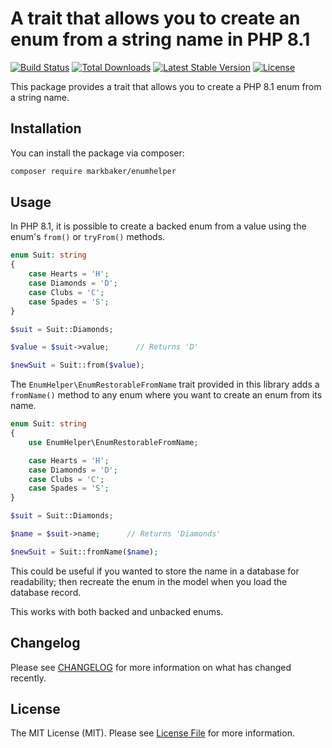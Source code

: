 # A trait that allows you to create an enum from a string name in PHP 8.1

[![Build Status](https://github.com/MarkBaker/EnumHelper/workflows/main/badge.svg)](https://github.com/MarkBaker/EnumHelper/actions)
[![Total Downloads](https://img.shields.io/packagist/dt/markbaker/enumhelper)](https://packagist.org/packages/markbaker/enumhelper)
[![Latest Stable Version](https://img.shields.io/github/v/release/MarkBaker/EnumHelper)](https://packagist.org/packages/markbaker/enumhelper)
[![License](https://img.shields.io/github/license/MarkBaker/EnumHelper)](https://packagist.org/packages/markbaker/enumhelper)

This package provides a trait that allows you to create a PHP 8.1 enum from a string name.

## Installation

You can install the package via composer:

```bash
composer require markbaker/enumhelper
```

## Usage

In PHP 8.1, it is possible to create a backed enum from a value using the enum's `from()` or `tryFrom()` methods.

```php
enum Suit: string
{
    case Hearts = 'H';
    case Diamonds = 'D';
    case Clubs = 'C';
    case Spades = 'S';
}

$suit = Suit::Diamonds;

$value = $suit->value;      // Returns 'D' 

$newSuit = Suit::from($value);
```

The `EnumHelper\EnumRestorableFromName` trait provided in this library adds a `fromName()` method to any enum where you want to create an enum from its name.

```php
enum Suit: string
{
    use EnumHelper\EnumRestorableFromName;

    case Hearts = 'H';
    case Diamonds = 'D';
    case Clubs = 'C';
    case Spades = 'S';
}

$suit = Suit::Diamonds;

$name = $suit->name;      // Returns 'Diamonds' 

$newSuit = Suit::fromName($name);
```

This could be useful if you wanted to store the name in a database for readability; then recreate the enum in the model when you load the database record.

This works with both backed and unbacked enums.

## Changelog

Please see [CHANGELOG](CHANGELOG.md) for more information on what has changed recently.

## License

The MIT License (MIT). Please see [License File](LICENSE.md) for more information.